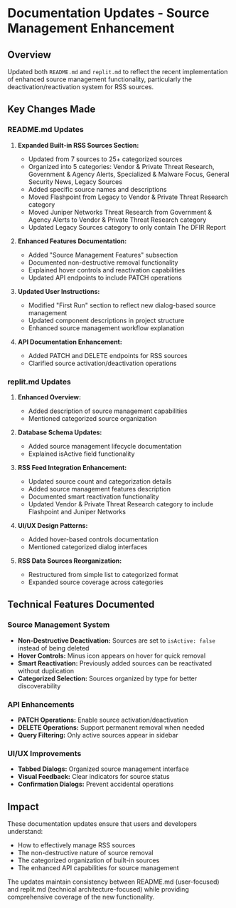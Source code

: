 # Documentation Updates - Source Management Enhancement

## Overview
Updated both `README.md` and `replit.md` to reflect the recent implementation of enhanced source management functionality, particularly the deactivation/reactivation system for RSS sources.

## Key Changes Made

### README.md Updates

1. **Expanded Built-in RSS Sources Section:**
   - Updated from 7 sources to 25+ categorized sources
   - Organized into 5 categories: Vendor & Private Threat Research, Government & Agency Alerts, Specialized & Malware Focus, General Security News, Legacy Sources
   - Added specific source names and descriptions
   - Moved Flashpoint from Legacy to Vendor & Private Threat Research category
   - Moved Juniper Networks Threat Research from Government & Agency Alerts to Vendor & Private Threat Research category
   - Updated Legacy Sources category to only contain The DFIR Report

2. **Enhanced Features Documentation:**
   - Added "Source Management Features" subsection
   - Documented non-destructive removal functionality
   - Explained hover controls and reactivation capabilities
   - Updated API endpoints to include PATCH operations

3. **Updated User Instructions:**
   - Modified "First Run" section to reflect new dialog-based source management
   - Updated component descriptions in project structure
   - Enhanced source management workflow explanation

4. **API Documentation Enhancement:**
   - Added PATCH and DELETE endpoints for RSS sources
   - Clarified source activation/deactivation operations

### replit.md Updates

1. **Enhanced Overview:**
   - Added description of source management capabilities
   - Mentioned categorized source organization

2. **Database Schema Updates:**
   - Added source management lifecycle documentation
   - Explained isActive field functionality

3. **RSS Feed Integration Enhancement:**
   - Updated source count and categorization details
   - Added source management features description
   - Documented smart reactivation functionality
   - Updated Vendor & Private Threat Research category to include Flashpoint and Juniper Networks

4. **UI/UX Design Patterns:**
   - Added hover-based controls documentation
   - Mentioned categorized dialog interfaces

5. **RSS Data Sources Reorganization:**
   - Restructured from simple list to categorized format
   - Expanded source coverage across categories

## Technical Features Documented

### Source Management System
- **Non-Destructive Deactivation:** Sources are set to `isActive: false` instead of being deleted
- **Hover Controls:** Minus icon appears on hover for quick removal
- **Smart Reactivation:** Previously added sources can be reactivated without duplication
- **Categorized Selection:** Sources organized by type for better discoverability

### API Enhancements
- **PATCH Operations:** Enable source activation/deactivation
- **DELETE Operations:** Support permanent removal when needed
- **Query Filtering:** Only active sources appear in sidebar

### UI/UX Improvements
- **Tabbed Dialogs:** Organized source management interface
- **Visual Feedback:** Clear indicators for source status
- **Confirmation Dialogs:** Prevent accidental operations

## Impact
These documentation updates ensure that users and developers understand:
- How to effectively manage RSS sources
- The non-destructive nature of source removal
- The categorized organization of built-in sources
- The enhanced API capabilities for source management

The updates maintain consistency between README.md (user-focused) and replit.md (technical architecture-focused) while providing comprehensive coverage of the new functionality.